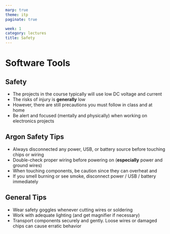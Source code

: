 ```yaml
---
marp: true
theme: itp
paginate: true

week: 1
category: lectures
title: Safety
---
```



<!-- headingDivider: 2 -->

# Software Tools



## Safety

- The projects in the course typically will use low DC voltage and current 
- The risks of injury is **generally** low
- However, there are still precautions you must follow in class and at home
- Be alert and focused (mentally and physically) when working on electronics projects

## Argon Safety Tips

- Always disconnected any power, USB, or battery source before touching chips or wiring
- Double-check proper wiring before powering on (**especially** power and ground wires)
- When touching components, be caution since they can overheat and
- If you smell burning or see smoke, disconnect power / USB / battery immediately

## General Tips

- Wear safety goggles whenever cutting wires or soldering
- Work with adequate lighting (and get magnifier if necessary)
- Transport components securely and gently. Loose wires or damaged chips can cause erratic behavior
